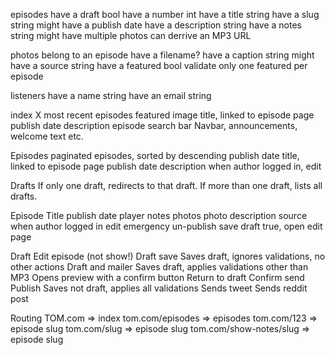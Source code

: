 episodes
  have a draft bool
  have a number int
  have a title string
  have a slug string
  might have a publish date
  have a description string
  have a notes string
  might have multiple photos
  can derrive an MP3 URL

photos
  belong to an episode
  have a filename?
  have a caption string
  might have a source string
  have a featured bool
    validate only one featured per episode

listeners
  have a name string
  have an email string



index
  X most recent episodes
    featured image
    title, linked to episode page
    publish date
    description
  episode search bar
  Navbar, announcements, welcome text etc.

Episodes
  paginated episodes, sorted by descending publish date
    title, linked to episode page
    publish date
    description
    when author logged in, edit

Drafts
  If only one draft, redirects to that draft.
  If more than one draft, lists all drafts.

Episode
  Title
  publish date
  player
  notes
  photos
    photo
    description
    source
  when author logged in
    edit
    emergency un-publish
      save draft true, open edit page

Draft
  Edit episode (not show!)
  Draft save
    Saves draft, ignores validations, no other actions
  Draft and mailer
    Saves draft, applies validations other than MP3
    Opens preview with a confirm button
      Return to draft
      Confirm send
  Publish
    Saves not draft, applies all validations
    Sends tweet
    Sends reddit post

Routing
  TOM.com                   => index
  tom.com/episodes          => episodes
  tom.com/123               => episode slug
  tom.com/slug              => episode slug
  tom.com/show-notes/slug   => episode slug